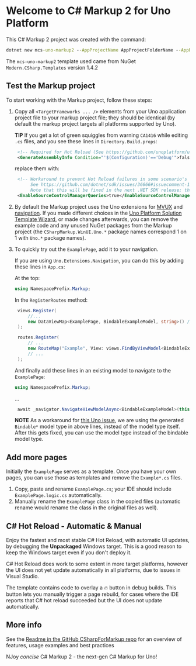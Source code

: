 ﻿# Welcome to C# Markup 2 for Uno Platform

This C# Markup 2 project was created with the command:

```bat
dotnet new mcs-uno-markup2 --AppProjectName AppProjectFolderName --AppRootNamespace NamespacePrefix --DotNetVersion DotNetMonikerVersion
```

The `mcs-uno-markup2` template used came from NuGet `Modern.CSharp.Templates` version 1.4.2

## Test the Markup project

To start working with the Markup project, follow these steps:

1. Copy all `<TargetFrameworks ... />` elements from your Uno application project file to your markup project file; they should be identical
   (by default the markup project targets all platforms supported by Uno).

   **TIP** If you get a lot of green squiggles from warning `CA1416` while editing `.cs` files, and you see these lines in  `Directory.Build.props`:

   ```xml
    <!-- Required for Hot Reload (See https://github.com/unoplatform/uno.templates/issues/376) -->
    <GenerateAssemblyInfo Condition="'$(Configuration)'=='Debug'">false</GenerateAssemblyInfo>
   ```

   replace them with:

   ```xml
    <!-- Workaround to prevent Hot Reload failures in some scenario's 
         See https://github.com/dotnet/sdk/issues/36666#issuecomment-1814835637
         Note that this will be fixed in the next .NET SDK release; this workaround can be removed after updating -->
    <EnableSourceControlManagerQueries>true</EnableSourceControlManagerQueries>
   ```

2. By default the Markup project uses the Uno extensions for [MVUX](https://platform.uno/docs/articles/external/uno.extensions/doc/Overview/Mvux/Overview.html) and [navigation](https://platform.uno/docs/articles/external/uno.extensions/doc/Overview/Navigation/NavigationOverview.html). If you made different choices in the [Uno Platform Solution Template Wizard](https://platform.uno/docs/articles/get-started-vs-2022.html#install-the-solution-templates), or made changes afterwards, you can remove the example code and any unused NuGet packages from the Markup project (the `CSharpMarkup.WinUI.Uno.*` package names correspond 1 on 1 with `Uno.*` package names).

3. To quickly try out the `ExamplePage`, add it to your navigation.
   
   If you are using `Uno.Extensions.Navigation`, you can do this by adding these lines in `App.cs`:
   
   At the top:
   ```csharp
   using NamespacePrefix.Markup;
   ```

   In the `RegisterRoutes` method:
   ```csharp
    views.Register(
        //...
        new DataViewMap<ExamplePage, BindableExampleModel, string>() // Add this line
    );

    routes.Register(
        // ...
        new RouteMap("Example", View: views.FindByViewModel<BindableExampleModel>()) // Add this line
        // ...
    );
   ```

   And finally add these lines in an existing model to navigate to the `ExamplePage`:
   ```csharp
   using NamespacePrefix.Markup;
   ```
   ...
   ```csharp
    await _navigator.NavigateViewModelAsync<BindableExampleModel>(this, data: "Hello World from C# Markup 2!");
   ```

   **NOTE** As a workaround for [this Uno issue](https://github.com/unoplatform/uno.extensions/issues/924#issuecomment-1822337527), we are using the generated `Bindable*` model type in above lines, instead of the model type itself. After this gets fixed, you can use the model type instead of the bindable model type.

## Add more pages
Initially the `ExamplePage` serves as a template. Once you have your own pages, you can use those as templates and remove the `Example*.cs` files.
1. Copy, paste and rename `ExamplePage.cs`; your IDE should include `ExamplePage.logic.cs` automatically.
2. Manually rename the `ExamplePage` class in the copied files (automatic rename would rename the class in the original files as well).

## C# Hot Reload - Automatic & Manual
Enjoy the fastest and most stable C# Hot Reload, with automatic UI updates, by debugging the **Unpackaged** Windows target. This is a good reason to keep the Windows target even if you don't deploy it.

C# Hot Reload does work to some extent in more target platforms, however the UI does not yet update automatically in all platforms, due to issues in Visual Studio.

The template contains code to overlay a 🔥 button in debug builds. This button lets you manually trigger a page rebuild, for cases where the IDE reports that C# hot reload succeeded but the UI does not update automatically.

## More info
See the [Readme in the GitHub CSharpForMarkup repo](https://github.com/VincentH-Net/CSharpForMarkup#c-markup-2) for an overview of features, usage examples and best practices

NJoy *concise* C# Markup 2 - the next-gen C# Markup for Uno!
